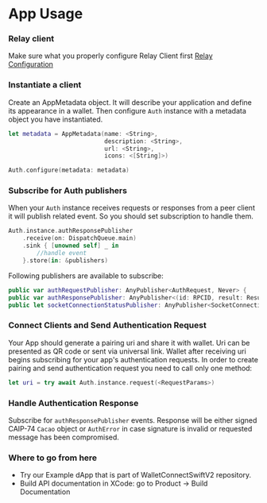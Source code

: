 # App Usage

### Relay client

Make sure what you properly configure Relay Client first [Relay Configuration](https://docs.walletconnect.com/2.0/swift/relay/usage#relay-client-configuration)

### Instantiate a client

Create an AppMetadata object. It will describe your application and define its appearance in a wallet.
Then configure `Auth` instance with a metadata object you have instantiated.

```swift
let metadata = AppMetadata(name: <String>,
                           description: <String>,
                           url: <String>,
                           icons: <[String]>)

Auth.configure(metadata: metadata)
```

### Subscribe for Auth publishers
When your `Auth` instance receives requests or responses from a peer client it will publish related event. So you should set subscription to handle them.

```swift
Auth.instance.authResponsePublisher
    .receive(on: DispatchQueue.main)
    .sink { [unowned self] _ in
        //handle event
    }.store(in: &publishers)
```
Following publishers are available to subscribe:

```swift
public var authRequestPublisher: AnyPublisher<AuthRequest, Never> {
public var authResponsePublisher: AnyPublisher<(id: RPCID, result: Result<Cacao, AuthError>), Never> {
public let socketConnectionStatusPublisher: AnyPublisher<SocketConnectionStatus, Never>
```

### Connect Clients and Send Authentication Request

Your App should generate a pairing uri and share it with wallet. Uri can be presented as QR code or sent via universal link. Wallet after receiving uri begins subscribing for your app's authentication requests. In order to create pairing and send authentication request you need to call only one method:

```swift
let uri = try await Auth.instance.request(<RequestParams>)
```

### Handle Authentication Response

Subscribe for `authResponsePublisher` events.
Response will be either signed CAIP-74 `Cacao` object or `AuthError` in case signature is invalid or requested message has been compromised.

### Where to go from here
- Try our Example dApp that is part of WalletConnectSwiftV2 repository.
- Build API documentation in XCode: go to Product -> Build Documentation

